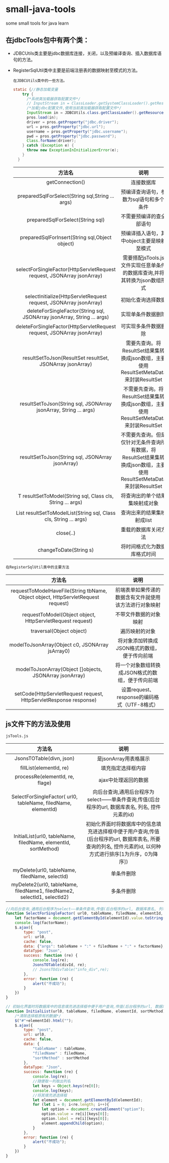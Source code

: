 # small-java-tools

some small tools for java learn

## 在jdbcTools包中有两个类：

- JDBCUtils类主要是jdbc数据库连接，关闭，以及预编译查询、插入数据库语句的方法。

- RegisterSqlUtil类中主要是前端注册表的数据映射至模式的方法。

  ``在JDBCUtils类中的一些方法。``

  ```java
  static {//静态加载变量
      try {
        /*系统类加载器获取配置文件*/
        // InputStream in = ClassLoader.getSystemClassLoader().getResourceAsStream("jdbc.properties");
        /*加载jdbc配置文件,使用当前类加载器获取配置文件*/
        InputStream in = JDBCUtils.class.getClassLoader().getResourceAsStream("jdbc.properties");
        pros.load(in);
        driver = pros.getProperty("jdbc.driver");
        url = pros.getProperty("jdbc.url");
        username = pros.getProperty("jdbc.username");
        pwd = pros.getProperty("jdbc.password");
        Class.forName(driver);
      } catch (Exception e) {
        throw new ExceptionInInitializerError(e);
      }
    }
  ```

  

  |                            方法名                            |                             说明                             |
  | :----------------------------------------------------------: | :----------------------------------------------------------: |
  |                       getConnection()                        |                          连接数据库                          |
  |       preparedSqlForSelect(String sql,String ... args)       |           预编译查询语句，参数为sql语句和多个条件            |
  |               preparedSqlForSelect(String sql)               |                   不需要预编译的查全部语句                   |
  |        preparedSqlForInsert(String sql,Object object)        |          预编译插入语句，其中object主要是映射至模式          |
  | selectForSingleFactor(HttpServletRequest request, JSONArray jsonArray) | 需要搭配jsTools.js文件实现任意单条件的数据库查询,并将其转换为json数组形式 |
  | selectInitialize(HttpServletRequest request, JSONArray jsonArray) |                      初始化查询选择数据                      |
  | deleteForSingleFactor(String sql, JSONArray jsonArray, String ... args) |                      实现单条件数据删除                      |
  | deleteForSingleFactor(HttpServletRequest request, JSONArray jsonArray) |                     可实现多条件数据删除                     |
  |  resultSetToJson(ResultSet resultSet, JSONArray jsonArray)   | 需要先查询。将ResultSet结果集转换成json数组，主要使用ResultSetMetaData来封装ResultSet |
  | resultSetToJson(String sql, JSONArray jsonArray, String ... args) | 不需要先查询。将ResultSet结果集转换成json数组，主要使用ResultSetMetaData来封装ResultSet |
  |       resultSetToJson(String sql, JSONArray jsonArray)       | 不需要先查询。但是仅针对无条件查询所有数据，将ResultSet结果集转换成json数组，主要使用ResultSetMetaData来封装ResultSet |
  | T resultSetToModel(String sql, Class<T> cls, String ... args) |                将查询出的单个结果集映射成对象                |
  | List<T> resultSetToModelList(String sql, Class<T> cls, String ... args) |                  查询出来的结果集映射成list                  |
  |                          close(..)                           |                     重载的数据库关闭方法                     |
  |                    changeToDate(String s)                    |                 将时间格式化为数据库格式时间                 |
  
  

``在RegisterSqlUtil类中的主要方法``

|                            方法名                            |                          说明                          |
| :----------------------------------------------------------: | :----------------------------------------------------: |
| requestToModelHaveFile(String tbName, Object object, HttpServletRequest request) | 前端表单如果传递的数据含有文件就使用该方法进行对象映射 |
|  requestToModel(Object object, HttpServletRequest request)   |                 不带文件数据的对象映射                 |
|                   traversal(Object object)                   |                     遍历映射的对象                     |
|       modelToJsonArray(Object c0, JSONArray jsArray0)        |      将对象添加转换成JSON格式的数组，便于传向前端      |
|   modelToJsonArray(Object []objects, JSONArray jsonArray)    |    将一个对象数组转换成JSON格式的数组，便于传向前端    |
| setCode(HttpServletRequest request, HttpServletResponse response) |      设置request、response的编码格式（UTF-8格式）      |

## js文件下的方法及使用

``jsTools.js``

|                            方法名                            |                             说明                             |
| :----------------------------------------------------------: | :----------------------------------------------------------: |
|                   JsonsTOTable(divn, json)                   |                    是jsonArray用表格展示                     |
|                   fillList(elementId, re)                    |                      填充指定选择框内容                      |
|               processRe(elementId, re, flage)                |                     ajax中处理返回的数据                     |
| SelectForSingleFactor( url0, tableName, filedName, elementId) | 向后台查询,通用后台程序为select——单条件查询,传值(后台程序的url, 数据库表名, 列名, 控件元素的id) |
| InitialList(url0, tableName, filedName, elementId, sortMethod) | 初始化界面时将数据库中的信息填充进选择框中便于用户查询,传值(后台程序的url, 数据库表名, 所要查询的列名, 控件元素的id, 以何种方式进行排序[1为升序，0为降序]) |
|        myDelete(url0, tableName, filedName, selectId)        |                          单条件删除                          |
| myDelete2(url0, tableName, filedName1, filedName2, selectId1, selectId2) |                          多条件删除                          |

```js
//向后台查询,通用后台程序为select——单条件查询,传值(后台程序的url, 数据库表名, 列名, 控件元素的id, 展示的divID)
function SelectForSingleFactor( url0, tableName, filedName, elementId, divId) {
    let factorName = document.getElementById(elementId).value.toString();
    console.log(factorName);
    $.ajax({
        type: "post",
        url: url0,
        cache: false,
        data: {"args": tableName + ":" + filedName + ":" + factorName},
        dataType: "Json",
        success: function (re) {
            console.log(re);
            JsonsTOTable(divId, re);
            // JsonsTOdivTable("info_div",re);
        },
        error: function (re) {
            alert("不成功");
        }
    })
}
```

```js
// 初始化界面时将数据库中的信息填充进选择框中便于用户查询,传值(后台程序的url, 数据库表名, 所要查询的列名, 控件元素的id, 以何种方式进行排序[1为升序，0为降序])
function InitialList(url0, tableName, filedName, elementId, sortMethod){
    /*清除选择框原有的数据*/
    $("#"+elementId).html("");
    $.ajax({
        type: "post",
        url: url0,
        cache: false,
        data: {
            "tableName" : tableName,
            "filedName" : filedName,
            "sortMethod" : sortMethod
        },
        dataType: "Json",
        success: function (re) {
            console.log(re);
            //随便取一列取出列名
            let keys = Object.keys(re[0]);
            console.log(keys);
            //将其填充进选择框
            let element = document.getElementById(elementId);
            for (let i = 0; i<re.length; i++){
                let option = document.createElement("option");
                option.value = re[i][keys[0]];
                option.label = re[i][keys[0]];
                element.appendChild(option);
            }
        },
        error: function (re) {
            alert("不成功");
        }
    })
}
```

